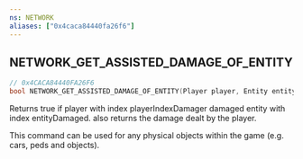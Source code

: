 ```yaml
---
ns: NETWORK
aliases: ["0x4caca84440fa26f6"]
---
```

## NETWORK_GET_ASSISTED_DAMAGE_OF_ENTITY

```c
// 0x4CACA84440FA26F6
bool NETWORK_GET_ASSISTED_DAMAGE_OF_ENTITY(Player player, Entity entity, int damageDealt);
```

Returns true if player with index playerIndexDamager damaged entity with index entityDamaged. also returns the damage dealt by the player.

This command can be used for any physical objects within the game (e.g. cars, peds and objects).

